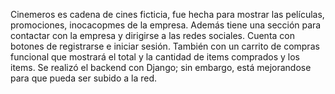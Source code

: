 Cinemeros es cadena de cines ficticia, fue hecha para mostrar las películas, promociones, inocacopmes de la empresa. Además tiene una sección para contactar con la empresa y dirigirse a las redes sociales.
Cuenta con botones de registrarse e iniciar sesión. También con un carrito de compras funcional que mostrará el total y la cantidad de items comprados y los items.
Se realizó el backend con Django; sin embargo, está mejorandose para que pueda ser subido a la red.
